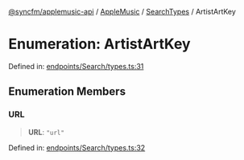 [@syncfm/applemusic-api](../../../../../../globals.md) / [AppleMusic](../../../index.md) / [SearchTypes](../index.md) / ArtistArtKey

# Enumeration: ArtistArtKey

Defined in: [endpoints/Search/types.ts:31](https://github.com/sync-fm/applemusic-api/blob/a6a8471d4d51a41f6bd8af9d95c8abf0126e10f4/src/endpoints/Search/types.ts#L31)

## Enumeration Members

### URL

> **URL**: `"url"`

Defined in: [endpoints/Search/types.ts:32](https://github.com/sync-fm/applemusic-api/blob/a6a8471d4d51a41f6bd8af9d95c8abf0126e10f4/src/endpoints/Search/types.ts#L32)

